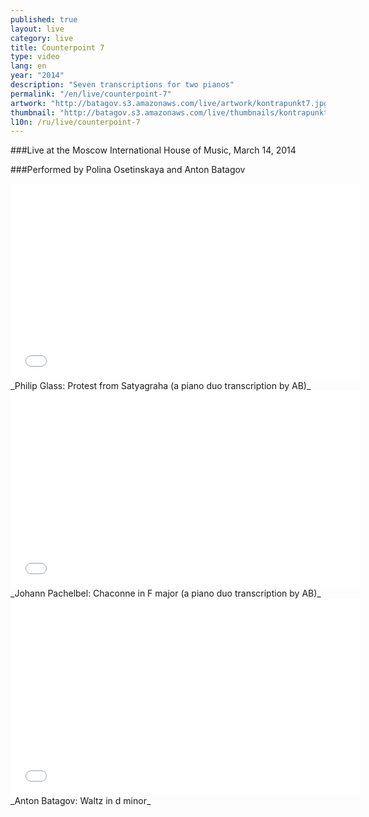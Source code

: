 ```yaml
---
published: true
layout: live
category: live
title: Counterpoint 7
type: video
lang: en
year: "2014"
description: "Seven transcriptions for two pianos"
permalink: "/en/live/counterpoint-7"
artwork: "http://batagov.s3.amazonaws.com/live/artwork/kontrapunkt7.jpg"
thumbnail: "http://batagov.s3.amazonaws.com/live/thumbnails/kontrapunkt7_thumb.jpg"
l10n: /ru/live/counterpoint-7
---
```


###Live at the Moscow International House of Music, March 14, 2014

###Performed by Polina Osetinskaya and Anton Batagov

<iframe id="part-1" width="560" height="315" src="//www.youtube.com/embed/PT4u6wpPmyw" frameborder="0" allowfullscreen></iframe>
_Philip Glass: Protest from Satyagraha (a piano duo transcription by AB)_  
  
<iframe id="part-2" width="560" height="315" src="//www.youtube.com/embed/jHzxiB6-xqc" frameborder="0" allowfullscreen></iframe>
_Johann Pachelbel: Chaconne in F major (a piano duo transcription by AB)_  
  
<iframe id="part-3" width="560" height="315" src="//www.youtube.com/embed/rL41QRvQeqQ" frameborder="0" allowfullscreen></iframe>
_Anton Batagov: Waltz in d minor_  